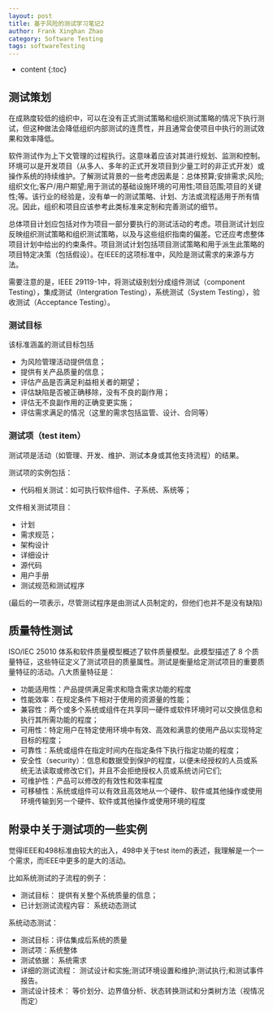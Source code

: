 ```yaml
---
layout: post
title: 基于风险的测试学习笔记2
author: Frank Xinghan Zhao
category: Software Testing
tags: softwareTesting
---
```


* content
{:toc}



## 测试策划

在成熟度较低的组织中，可以在没有正式测试策略和组织测试策略的情况下执行测试，但这种做法会降低组织内部测试的连贯性，并且通常会使项目中执行的测试效果和效率降低。

软件测试作为上下文管理的过程执行。这意味着应该对其进行规划、监测和控制。环境可以是开发项目（从多人、多年的正式开发项目到少量工时的非正式开发）或操作系统的持续维护。了解测试背景的一些考虑因素是：总体预算;安排需求;风险;组织文化;客户/用户期望;用于测试的基础设施环境的可用性;项目范围;项目的关键性;等。该行业的经验是，没有单一的测试策略、计划、方法或流程适用于所有情况。因此，组织和项目应该参考此类标准来定制和完善测试的细节。

总体项目计划应包括对作为项目一部分要执行的测试活动的考虑。项目测试计划应反映组织测试策略和组织测试策略，以及与这些组织指南的偏差。它还应考虑整体项目计划中给出的约束条件。项目测试计划包括项目测试策略和用于派生此策略的项目特定决策（包括假设）。在IEEE的这项标准中，风险是测试需求的来源与方法。

需要注意的是，IEEE 29119-1中，将测试级别划分成组件测试（component Testing），集成测试（Intergration Testing），系统测试（System Testing），验收测试（Acceptance Testing）。

### 测试目标

该标准涵盖的测试目标包括

- 为风险管理活动提供信息；
- 提供有关产品质量的信息；
- 评估产品是否满足利益相关者的期望；
- 评估缺陷是否被正确移除，没有不良的副作用；
- 评估无不良副作用的正确变更实施；
- 评估需求满足的情况（这里的需求包括监管、设计、合同等）
  
### 测试项（test item）

测试项是活动（如管理、开发、维护、测试本身或其他支持流程）的结果。

测试项的实例包括：

- 代码相关测试：如可执行软件组件、子系统、系统等；

文件相关测试项目：

- 计划
- 需求规范；
- 架构设计
- 详细设计
- 源代码
- 用户手册
- 测试规范和测试程序

(最后的一项表示，尽管测试程序是由测试人员制定的，但他们也并不是没有缺陷)

## 质量特性测试

ISO/IEC 25010 体系和软件质量模型概述了软件质量模型。此模型描述了 8 个质量特征，这些特征定义了测试项目的质量属性。测试是衡量给定测试项目的重要质量特征的活动。八大质量特征是：

- 功能适用性：产品提供满足需求和隐含需求功能的程度
- 性能效率：在规定条件下相对于使用的资源量的性能；
- 兼容性：两个或多个系统或组件在共享同一硬件或软件环境时可以交换信息和执行其所需功能的程度；
- 可用性：特定用户在特定使用环境中有效、高效和满意的使用产品以实现特定目标的程度；
- 可靠性：系统或组件在指定时间内在指定条件下执行指定功能的程度；
- 安全性（security）：信息和数据受到保护的程度，以便未经授权的人员或系统无法读取或修改它们，并且不会拒绝授权人员或系统访问它们;
- 可维护性：产品可以修改的有效性和效率程度
- 可移植性：系统或组件可以有效且高效地从一个硬件、软件或其他操作或使用环境传输到另一个硬件、软件或其他操作或使用环境的程度

## 附录中关于测试项的一些实例

觉得IEEE和498标准由较大的出入，498中关于test item的表述，我理解是一个一个需求，而IEEE中更多的是大的活动。

比如系统测试的子流程的例子：

- 测试目标： 提供有关整个系统质量的信息；
- 已计划测试流程内容：  系统动态测试

系统动态测试：

- 测试目标：评估集成后系统的质量
- 测试项：系统整体
- 测试依据： 系统需求
- 详细的测试流程：  测试设计和实施;测试环境设置和维护;测试执行;和测试事件报告。
- 测试设计技术： 等价划分、边界值分析、状态转换测试和分类树方法（视情况而定）
